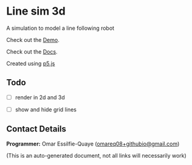 # Line sim 3d

A simulation to model a line following robot

Check out the [Demo](https://omareq.github.io/line-sim-3d/).

Check out the [Docs](https://omareq.github.io/line-sim-3d/docs/).

Created using [p5.js](https://p5js.org/)

## Todo

- [ ] render in 2d and 3d

- [ ] show and hide grid lines

## Contact Details
__Programmer:__ Omar Essilfie-Quaye (omareq08+githubio@gmail.com)


(This is an auto-generated document, not all links will necessarily work)
